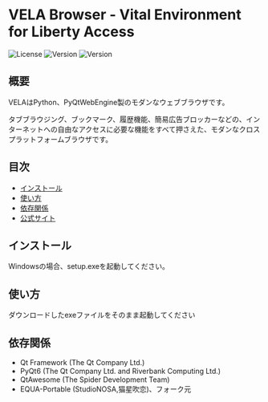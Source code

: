 # VELA Browser - Vital Environment for Liberty Access

![License](https://img.shields.io/badge/license-GPLv3-blue.svg)
![Version](https://img.shields.io/badge/version-1.0.0Pre1-green.svg)
![Version](https://img.shields.io/badge/Language-Python3.13-yellow.svg)

## 概要
VELAはPython、PyQtWebEngine製のモダンなウェブブラウザです。

タブブラウジング、ブックマーク、履歴機能、簡易広告ブロッカーなどの、インターネットへの自由なアクセスに必要な機能をすべて押さえた、モダンなクロスプラットフォームブラウザです。

## 目次
- [インストール](#インストール)
- [使い方](#使い方)
- [依存関係](#依存関係)
- [公式サイト](https://abatbeliever.net/app/VELABrowser/)

## インストール
Windowsの場合、setup.exeを起動してください。

## 使い方
ダウンロードしたexeファイルをそのまま起動してください

## 依存関係
- Qt Framework (The Qt Company Ltd.)
- PyQt6 (The Qt Company Ltd. and Riverbank Computing Ltd.)
- QtAwesome (The Spider Development Team)
- EQUA-Portable (StudioNOSA,猫星吹恋)、フォーク元
